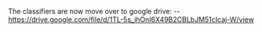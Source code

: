 The classifiers are now move over to google drive: 
-- https://drive.google.com/file/d/1TL-5s_ihOnl6X49B2CBLbJM51cIcaj-W/view


